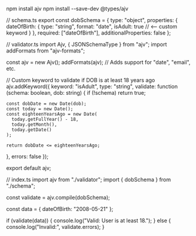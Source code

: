 npm install ajv
npm install --save-dev @types/ajv


// schema.ts
export const dobSchema = {
  type: "object",
  properties: {
    dateOfBirth: {
      type: "string",
      format: "date",
      isAdult: true // <-- custom keyword
    }
  },
  required: ["dateOfBirth"],
  additionalProperties: false
};

// validator.ts
import Ajv, { JSONSchemaType } from "ajv";
import addFormats from "ajv-formats";

const ajv = new Ajv();
addFormats(ajv); // Adds support for "date", "email", etc.

// Custom keyword to validate if DOB is at least 18 years ago
ajv.addKeyword({
  keyword: "isAdult",
  type: "string",
  validate: function (schema: boolean, dob: string) {
    if (!schema) return true;

    const dobDate = new Date(dob);
    const today = new Date();
    const eighteenYearsAgo = new Date(
      today.getFullYear() - 18,
      today.getMonth(),
      today.getDate()
    );

    return dobDate <= eighteenYearsAgo;
  },
  errors: false
});

export default ajv;

// index.ts
import ajv from "./validator";
import { dobSchema } from "./schema";

const validate = ajv.compile(dobSchema);

const data = {
  dateOfBirth: "2008-05-21"
};

if (validate(data)) {
  console.log("Valid: User is at least 18.");
} else {
  console.log("Invalid:", validate.errors);
}